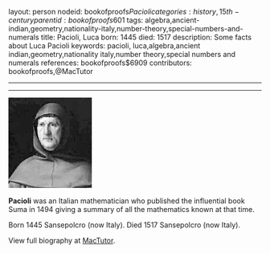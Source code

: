 layout: person
nodeid: bookofproofs$Pacioli
categories: history,15th-century
parentid: bookofproofs$601
tags: algebra,ancient-indian,geometry,nationality-italy,number-theory,special-numbers-and-numerals
title: Pacioli, Luca
born: 1445
died: 1517
description: Some facts about Luca Pacioli
keywords: pacioli, luca,algebra,ancient indian,geometry,nationality italy,number theory,special numbers and numerals
references: bookofproofs$6909
contributors: bookofproofs,@MacTutor

---


---

![Pacioli.jpg](https://github.com/bookofproofs/bookofproofs.github.io/blob/main/_sources/_assets/images/portraits/Pacioli.jpg?raw=true)

**Pacioli** was an Italian mathematician who published the influential book Suma in 1494 giving a summary of all the mathematics known at that time.

Born 1445 Sansepolcro (now Italy). Died 1517 Sansepolcro (now Italy).


View full biography at [MacTutor](https://mathshistory.st-andrews.ac.uk/Biographies/Pacioli/).